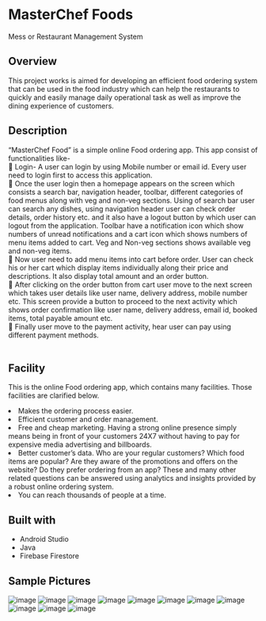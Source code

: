 <h1 dir="auto">MasterChef Foods</h1>
<p dir="auto">Mess or Restaurant Management System</p>
<h2 dir="auto"><a href="https://github.com/prathmesh16/Dash-IN#overview"></a></h2>
<h2 dir="auto">Overview</h2>
<p dir="auto">This project works is aimed for developing an efficient food ordering system that can be used in the food industry which can help the restaurants to quickly and easily manage daily operational task as well as improve the dining experience of customers.</p>
<h2 dir="auto">Description</h2>
<p dir="auto">&ldquo;MasterChef Food&rdquo; is a simple online Food ordering app. This app consist of functionalities like-<br> Login- A user can login by using Mobile number or email id. Every user need to login first to access this application.<br> Once the user login then a homepage appears on the screen which consists a search bar, navigation header, toolbar, different categories of food menus along with veg and non-veg sections. Using of search bar user can search any dishes, using navigation header user can check order details, order history etc. and it also have a logout button by which user can logout from the application. Toolbar have a notification icon which show numbers of unread notifications and a cart icon which shows numbers of menu items added to cart. Veg and Non-veg sections shows available veg and non-veg items.<br> Now user need to add menu items into cart before order. User can check his or her cart which display items individually along their price and descriptions. It also display total amount and an order button.<br> After clicking on the order button from cart user move to the next screen which takes user details like user name, delivery address, mobile number etc. This screen provide a button to proceed to the next activity which shows order confirmation like user name, delivery address, email id, booked items, total payable amount etc.<br> Finally user move to the payment activity, hear user can pay using different payment methods.<br><br></p>
<h2 dir="auto">Facility</h2>
<p>This is the online Food ordering app, which contains many facilities. Those facilities are clarified below.<br /><li>Makes the ordering process easier.<br /><li> Efficient customer and order management.<br /><li>Free and cheap marketing. Having a strong online presence simply means being in front of your customers 24X7 without having to pay for expensive media advertising and billboards.<br /><li> Better customer&rsquo;s data. Who are your regular customers? Which food items are popular? Are they aware of the promotions and offers on the website? Do they prefer ordering from an app? These and many other related questions can be answered using analytics and insights provided by a robust online ordering system.<br /><li>You can reach thousands of people at a time.</p>
<h2 dir="auto">Built with</h2>
<ul dir="auto">
<li>Android Studio</li>
<li>Java</li>
<li>Firebase Firestore</li>
</ul>
<h2 dir="auto">Sample Pictures</h2>

![image](https://user-images.githubusercontent.com/90409311/156402734-451e79c9-b131-4657-a6f3-19cc117f1621.png)
![image](https://user-images.githubusercontent.com/90409311/156403117-ab057989-552b-417e-b9f3-eb637c037f2c.png)
![image](https://user-images.githubusercontent.com/90409311/156406137-63ed48d7-9bb2-41c9-9285-dcf2d5bcc73a.png)
![image](https://user-images.githubusercontent.com/90409311/156410333-176909d2-7219-4899-913f-034baf488444.png)
![image](https://user-images.githubusercontent.com/90409311/156403374-e850fde9-00e2-4abf-be73-6c1fccf6028a.png)
![image](https://user-images.githubusercontent.com/90409311/156403681-206396b7-23ba-4a5d-b1a3-3b9941fdbf2e.png)
![image](https://user-images.githubusercontent.com/90409311/156404064-20ab6f57-10f0-438f-9498-5dbeec46f2a6.png)
![image](https://user-images.githubusercontent.com/90409311/156405404-64bf2297-cad4-4d1b-86c3-3344ad299df9.png)
![image](https://user-images.githubusercontent.com/90409311/156406915-40425c1e-7995-48d9-8671-a62c63b7546e.png) 
![image](https://user-images.githubusercontent.com/90409311/156407990-7fdf7bc1-6acb-4194-aeb4-a088991fb88e.png)
![image](https://user-images.githubusercontent.com/90409311/156407371-ab0001c4-051f-4987-a436-4c49d5b613d9.png)
